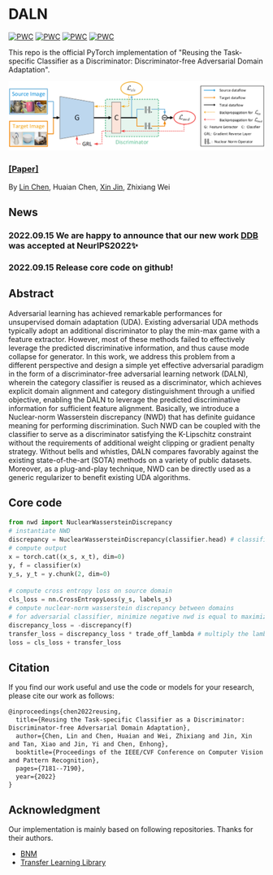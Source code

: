 # DALN
[![PWC](https://img.shields.io/endpoint.svg?url=https://paperswithcode.com/badge/reusing-the-task-specific-classifier-as-a/domain-adaptation-on-imageclef-da)](https://paperswithcode.com/sota/domain-adaptation-on-imageclef-da?p=reusing-the-task-specific-classifier-as-a)
[![PWC](https://img.shields.io/endpoint.svg?url=https://paperswithcode.com/badge/reusing-the-task-specific-classifier-as-a/domain-adaptation-on-office-31)](https://paperswithcode.com/sota/domain-adaptation-on-office-31?p=reusing-the-task-specific-classifier-as-a)
[![PWC](https://img.shields.io/endpoint.svg?url=https://paperswithcode.com/badge/reusing-the-task-specific-classifier-as-a/domain-adaptation-on-office-home)](https://paperswithcode.com/sota/domain-adaptation-on-office-home?p=reusing-the-task-specific-classifier-as-a)
[![PWC](https://img.shields.io/endpoint.svg?url=https://paperswithcode.com/badge/reusing-the-task-specific-classifier-as-a/domain-adaptation-on-visda2017)](https://paperswithcode.com/sota/domain-adaptation-on-visda2017?p=reusing-the-task-specific-classifier-as-a)

This repo is the official PyTorch implementation of "Reusing the Task-specific Classifier as a Discriminator: Discriminator-free Adversarial Domain Adaptation".

![](resources/figure1.png)
### [[Paper]](https://openaccess.thecvf.com/content/CVPR2022/html/Chen_Reusing_the_Task-Specific_Classifier_as_a_Discriminator_Discriminator-Free_Adversarial_Domain_CVPR_2022_paper.html)
By [Lin Chen](https://scholar.google.com/citations?user=-t92FH8AAAAJ&hl=zh-CN&oi=sra), Huaian Chen, [Xin Jin](https://scholar.google.com/citations?hl=en&user=byaSC-kAAAAJ), Zhixiang Wei

## News
### 2022.09.15 We are happy to announce that our new work [DDB](https://github.com/xiaoachen98/DDB.git) was accepted at NeurIPS2022✨
### 2022.09.15 Release core code on github!

## Abstract
Adversarial learning has achieved remarkable performances for unsupervised domain adaptation (UDA). 
Existing adversarial UDA methods typically adopt an additional discriminator to play the min-max game with a feature extractor. 
However, most of these methods failed to effectively leverage the predicted discriminative information, and thus cause mode collapse for generator.
In this work, we address this problem from a different perspective and design a simple yet effective adversarial paradigm in the form of a discriminator-free adversarial learning network (DALN), 
wherein the category classifier is reused as a discriminator, which achieves explicit domain alignment and category distinguishment through a unified objective, enabling the DALN to leverage the predicted discriminative information for sufficient feature alignment. Basically, we introduce a Nuclear-norm Wasserstein discrepancy (NWD) that has definite guidance meaning for performing discrimination. Such NWD can be coupled with the classifier to serve as a discriminator satisfying the K-Lipschitz constraint without the requirements of additional weight clipping or gradient penalty strategy. Without bells and whistles, DALN compares favorably against the existing state-of-the-art (SOTA) methods on a variety of public datasets. Moreover, as a plug-and-play technique, NWD can be directly used as a generic regularizer to benefit existing UDA algorithms.

## Core code
```python
from nwd import NuclearWassersteinDiscrepancy
# instantiate NWD
discrepancy = NuclearWassersteinDiscrepancy(classifier.head) # classifier is your own whole classification model
# compute output
x = torch.cat((x_s, x_t), dim=0)
y, f = classifier(x)
y_s, y_t = y.chunk(2, dim=0)

# compute cross entropy loss on source domain
cls_loss = nn.CrossEntropyLoss(y_s, labels_s)
# compute nuclear-norm wasserstein discrepancy between domains
# for adversarial classifier, minimize negative nwd is equal to maximize nwd
discrepancy_loss = -discrepancy(f)
transfer_loss = discrepancy_loss * trade_off_lambda # multiply the lambda to trade off the loss term
loss = cls_loss + transfer_loss
```

## Citation
If you find our work useful and use the code or models for your research, please cite our work as follows:
```none
@inproceedings{chen2022reusing,
  title={Reusing the Task-specific Classifier as a Discriminator: Discriminator-free Adversarial Domain Adaptation},
  author={Chen, Lin and Chen, Huaian and Wei, Zhixiang and Jin, Xin and Tan, Xiao and Jin, Yi and Chen, Enhong},
  booktitle={Proceedings of the IEEE/CVF Conference on Computer Vision and Pattern Recognition},
  pages={7181--7190},
  year={2022}
}
```

## Acknowledgment
Our implementation is mainly based on following repositories. Thanks for their authors.
* [BNM](https://github.com/cuishuhao/BNM.git)
* [Transfer Learning Library](https://github.com/thuml/Transfer-Learning-Library.git)